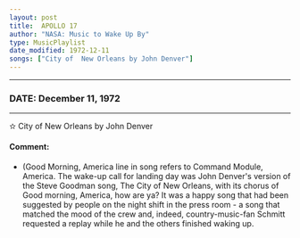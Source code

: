 ```yaml
---
layout: post
title:  APOLLO 17
author: "NASA: Music to Wake Up By"
type: MusicPlaylist
date_modified: 1972-12-11
songs: ["City of  New Orleans by John Denver"]
---
```


----
### DATE: December 11, 1972
----
✫ City of  New Orleans by John Denver

#### Comment:
* (Good Morning, America line in song refers to Command Module, America. The wake-up call for landing day was John Denver's version of the Steve Goodman  song, The City of New Orleans, with its chorus of Good morning, America, how are ya? It was a happy song that had been suggested by people on the night shift in the press room - a song that matched the mood of the crew and, indeed, country-music-fan Schmitt requested a replay while he and the others finished waking up.



<br/>
<center>
	<a target="_blank"
	   href="https://twitter.com/intent/tweet?hashtags=Space,NASA,Playlist,NASAWakeupCalls,SpaceProgram&text={{ page.author}}, '{{ page.songs.first }}' {{ page.title }}, {{ page.date | date: '%B %d, %Y' }}. {{ site.url }}{{ page.url }}&via=nasawakeupcalls"><i class="fab fa-twitter" alt="Tweet this page" style="font-size: 1.3em;"></i></a>
	&nbsp; 	<i class="fas fa-user-astronaut" style="font-size: 1.5em;"></i> &nbsp;
    <a type="amzn" search="'City of  New Orleans by John Denver'" category="popular music">
    <i class="fab fa-amazon" style="font-size: 1.3em;"></i></a>
</center>
